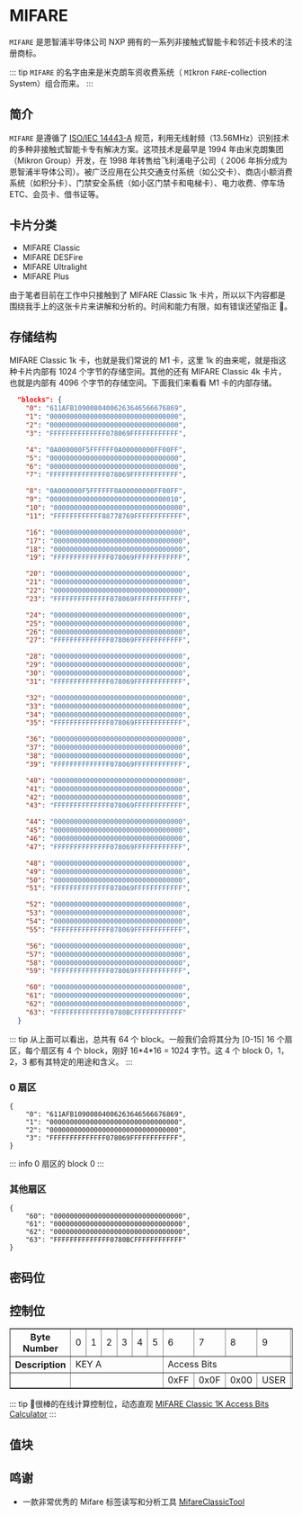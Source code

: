 # MIFARE

`MIFARE` 是恩智浦半导体公司 NXP 拥有的一系列非接触式智能卡和邻近卡技术的注册商标。

::: tip
`MIFARE` 的名字由来是米克朗车资收费系统（ `MI`kron `FARE`-collection System）组合而来。
:::

## 简介

`MIFARE` 是遵循了 [ISO/IEC 14443-A](https://www.nxp.com/products/rfid-nfc/nfc-hf/nfc-readers/standard-performance-iso-iec-14443-a-b-frontend:MFRC52302HN1) 规范，利用无线射频（13.56MHz）识别技术的多种非接触式智能卡专有解决方案。这项技术是最早是 1994 年由米克朗集团（Mikron Group）开发，在 1998 年转售给飞利浦电子公司（ 2006 年拆分成为恩智浦半导体公司）。被广泛应用在公共交通支付系统（如公交卡）、商店小额消费系统（如积分卡）、门禁安全系统（如小区门禁卡和电梯卡）、电力收费、停车场 ETC、会员卡、借书证等。

## 卡片分类

  * MIFARE Classic
  * MIFARE DESFire
  * MIFARE Ultralight
  * MIFARE Plus

由于笔者目前在工作中只接触到了 MIFARE Classic 1k 卡片，所以以下内容都是围绕我手上的这张卡片来讲解和分析的。时间和能力有限，如有错误还望指正 🫶。

## 存储结构

MIFARE Classic 1k 卡，也就是我们常说的 M1 卡，这里 1k 的由来呢，就是指这种卡片内部有 1024 个字节的存储空间。其他的还有 MIFARE Classic 4k 卡片，也就是内部有 4096 个字节的存储空间。下面我们来看看 M1 卡的内部存储。

```json
  "blocks": {
    "0": "611AFB10900804006263646566676869",
    "1": "00000000000000000000000000000000",
    "2": "00000000000000000000000000000000",
    "3": "FFFFFFFFFFFFFF078069FFFFFFFFFFFF",

    "4": "0A000000F5FFFFFF0A00000000FF00FF",
    "5": "00000000000000000000000000000000",
    "6": "00000000000000000000000000000000",
    "7": "FFFFFFFFFFFFFF078069FFFFFFFFFFFF",

    "8": "0A000000F5FFFFFF0A00000000FF00FF",
    "9": "00000000000000000000000000000010",
    "10": "00000000000000000000000000000000",
    "11": "FFFFFFFFFFFF88778769FFFFFFFFFFFF",

    "16": "00000000000000000000000000000000",
    "17": "00000000000000000000000000000000",
    "18": "00000000000000000000000000000000",
    "19": "FFFFFFFFFFFFFF078069FFFFFFFFFFFF",

    "20": "00000000000000000000000000000000",
    "21": "00000000000000000000000000000000",
    "22": "00000000000000000000000000000000",
    "23": "FFFFFFFFFFFFFF078069FFFFFFFFFFFF",

    "24": "00000000000000000000000000000000",
    "25": "00000000000000000000000000000000",
    "26": "00000000000000000000000000000000",
    "27": "FFFFFFFFFFFFFF078069FFFFFFFFFFFF",

    "28": "00000000000000000000000000000000",
    "29": "00000000000000000000000000000000",
    "30": "00000000000000000000000000000000",
    "31": "FFFFFFFFFFFFFF078069FFFFFFFFFFFF",

    "32": "00000000000000000000000000000000",
    "33": "00000000000000000000000000000000",
    "34": "00000000000000000000000000000000",
    "35": "FFFFFFFFFFFFFF078069FFFFFFFFFFFF",

    "36": "00000000000000000000000000000000",
    "37": "00000000000000000000000000000000",
    "38": "00000000000000000000000000000000",
    "39": "FFFFFFFFFFFFFF078069FFFFFFFFFFFF",

    "40": "00000000000000000000000000000000",
    "41": "00000000000000000000000000000000",
    "42": "00000000000000000000000000000000",
    "43": "FFFFFFFFFFFFFF078069FFFFFFFFFFFF",

    "44": "00000000000000000000000000000000",
    "45": "00000000000000000000000000000000",
    "46": "00000000000000000000000000000000",
    "47": "FFFFFFFFFFFFFF078069FFFFFFFFFFFF",

    "48": "00000000000000000000000000000000",
    "49": "00000000000000000000000000000000",
    "50": "00000000000000000000000000000000",
    "51": "FFFFFFFFFFFFFF078069FFFFFFFFFFFF",

    "52": "00000000000000000000000000000000",
    "53": "00000000000000000000000000000000",
    "54": "00000000000000000000000000000000",
    "55": "FFFFFFFFFFFFFF078069FFFFFFFFFFFF",

    "56": "00000000000000000000000000000000",
    "57": "00000000000000000000000000000000",
    "58": "00000000000000000000000000000000",
    "59": "FFFFFFFFFFFFFF078069FFFFFFFFFFFF",

    "60": "00000000000000000000000000000000",
    "61": "00000000000000000000000000000000",
    "62": "00000000000000000000000000000000",
    "63": "FFFFFFFFFFFFFF0780BCFFFFFFFFFFFF"
  }
```
::: tip
从上面可以看出，总共有 64 个 block。一般我们会将其分为 [0-15] 16 个扇区，每个扇区有 4 个 block，刚好 16\*4\*16 = 1024 字节。这 4 个 block 0，1，2，3 都有其特定的用途和含义。 
:::

### 0 扇区
```json{2,5}
{
    "0": "611AFB10900804006263646566676869",
    "1": "00000000000000000000000000000000",
    "2": "00000000000000000000000000000000",
    "3": "FFFFFFFFFFFFFF078069FFFFFFFFFFFF",
}

```
::: info
 0 扇区的 block 0 
:::

### 其他扇区
```json{5}
{
    "60": "00000000000000000000000000000000",
    "61": "00000000000000000000000000000000",
    "62": "00000000000000000000000000000000",
    "63": "FFFFFFFFFFFFFF0780BCFFFFFFFFFFFF"
}
```

## 密码位

## 控制位

<table border="1"><tbody><tr><th>Byte Number</th><td>0</td><td>1</td><td>2</td><td>3</td><td>4</td><td>5</td><td>6</td><td>7</td><td>8</td><td>9</td><td>10</td><td>11</td><td>12</td><td>13</td><td>14</td><td>15</td></tr><tr><th>Description</th><td colspan="6">KEY A</td><td colspan="4">Access Bits</td><td colspan="6">KEY B (optional)</td></tr><tr><th></th><td colspan="6"></td><td><div id="byte0">0xFF</div></td><td><div id="byte1">0x0F</div></td><td><div id="byte2">0x00</div></td><td>USER</td><td colspan="6"></td></tr></tbody></table>


::: tip
:tada:很棒的在线计算控制位，动态直观 [MIFARE Classic 1K Access Bits Calculator](http://calc.gmss.ru/Mifare1k/)
:::

## 值块

## 鸣谢

* 一款非常优秀的 Mifare 标签读写和分析工具 [MifareClassicTool](https://github.com/ikarus23/MifareClassicTool)
